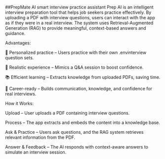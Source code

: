 ##PrepMate AI smart interview practice assistant
Prep AI is an intelligent interview preparation tool that helps job seekers practice effectively. By uploading a PDF with interview questions, users can interact with the app as if they were in a real interview. The system uses Retrieval-Augmented Generation (RAG) to provide meaningful, context-based answers and guidance.

Advantages:

🎯 Personalized practice – Users practice with their own .envinterview question sets.

🧠 Realistic experience – Mimics a Q&A session to boost confidence.

📚 Efficient learning – Extracts knowledge from uploaded PDFs, saving time.

🚀 Career-ready – Builds communication, knowledge, and confidence for real interviews.

How it Works:

Upload – User uploads a PDF containing interview questions.

Process – The app extracts and embeds the content into a knowledge base.

Ask & Practice – Users ask questions, and the RAG system retrieves relevant information from the PDF.

Answer & Feedback – The AI responds with context-aware answers to simulate an interview session.